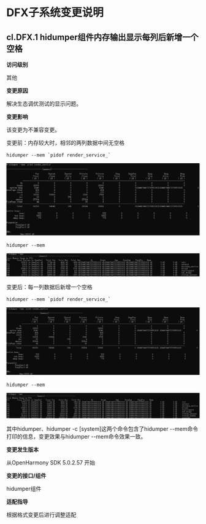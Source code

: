 # DFX子系统变更说明

## cl.DFX.1 hidumper组件内存输出显示每列后新增一个空格

**访问级别**

其他

**变更原因**

解决生态调优测试的显示问题。

**变更影响**

该变更为不兼容变更。

变更前：内存较大时，相邻的两列数据中间无空格
   ```
   hidumper --mem `pidof render_service_`
   ```
   ![before](figures/hidumper_mem_pid_before.png)

   ```
   hidumper --mem
   ```
   ![before](figures/hidumper_mem_before.png)

变更后：每一列数据后新增一个空格
   ```
   hidumper --mem `pidof render_service_`
   ```
   ![after](figures/hidumper_mem_pid_after.png)

   ```
   hidumper --mem
   ```
   ![after](figures/hidumper_mem_after.png)

其中hidumper、hidumper -c [system]这两个命令包含了hidumper --mem命令打印的信息，变更效果与hidumper --mem命令效果一致。

**变更发生版本**

从OpenHarmony SDK 5.0.2.57 开始

**变更的接口/组件**

hidumper组件


**适配指导**

根据格式变更后进行调整适配
